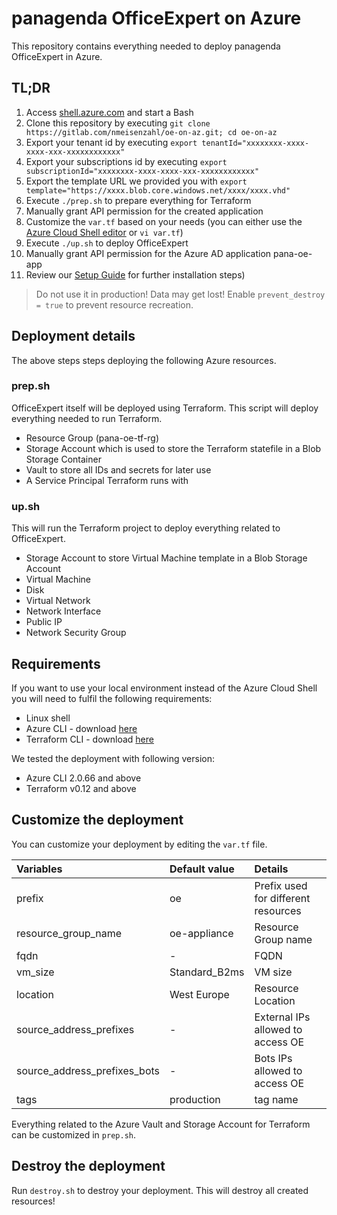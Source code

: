 # panagenda OfficeExpert on Azure

This repository contains everything needed to deploy panagenda OfficeExpert in Azure.

## TL;DR

1. Access [shell.azure.com](https://shell.azure.com/) and start a Bash
2. Clone this repository by executing `git clone https://gitlab.com/nmeisenzahl/oe-on-az.git; cd oe-on-az`
3. Export your tenant id by executing `export tenantId="xxxxxxxx-xxxx-xxxx-xxx-xxxxxxxxxxxx"`
4. Export your subscriptions id by executing `export subscriptionId="xxxxxxxx-xxxx-xxxx-xxx-xxxxxxxxxxxx"`
5. Export the template URL we provided you with `export template="https://xxxx.blob.core.windows.net/xxxx/xxxx.vhd"`
6. Execute `./prep.sh` to prepare everything for Terraform
7. Manually grant API permission for the created application
8. Customize the `var.tf` based on your needs (you can either use the [Azure Cloud Shell editor](https://docs.microsoft.com/en-us/azure/cloud-shell/using-cloud-shell-editor) or `vi var.tf`)
9. Execute `./up.sh` to deploy OfficeExpert
11. Manually grant API permission for the Azure AD application pana-oe-app
12. Review our [Setup Guide](https://img.panagenda.com/download/OfficeExpert/OfficeExpert_SetupGuide_EN.pdf) for further installation steps)

> Do not use it in production! Data may get lost! Enable `prevent_destroy = true` to prevent resource recreation.

## Deployment details

The above steps steps deploying the following Azure resources.

### prep.sh

OfficeExpert itself will be deployed using Terraform. This script will deploy everything needed to run Terraform.

- Resource Group (pana-oe-tf-rg)
- Storage Account which is used to store the Terraform statefile in a Blob Storage Container
- Vault to store all IDs and secrets for later use
- A Service Principal Terraform runs with

### up.sh

This will run the Terraform project to deploy everything related to OfficeExpert.

- Storage Account to store Virtual Machine template in a Blob Storage Account
- Virtual Machine
- Disk
- Virtual Network
- Network Interface
- Public IP
- Network Security Group

## Requirements

If you want to use your local environment instead of the Azure Cloud Shell you will need to fulfil the following requirements:
- Linux shell
- Azure CLI - download [here](https://docs.microsoft.com/en-us/cli/azure/install-azure-cli?view=azure-cli-latest)
- Terraform CLI - download [here](https://www.terraform.io/downloads.html)

We tested the deployment with following version:
- Azure CLI 2.0.66 and above
- Terraform  v0.12 and above

## Customize the deployment

You can customize your deployment by editing the `var.tf` file. 

| Variables                    | Default value   | Details                             |
| :--------------------------- | :-------------- | :---------------------------------- | 
| prefix                       | oe              | Prefix used for different resources |
| resource_group_name          | oe-appliance    | Resource Group name                 |
| fqdn                         | -               | FQDN                                |
| vm_size                      | Standard_B2ms   | VM size                             |
| location                     | West Europe     | Resource Location                   |
| source_address_prefixes      | -               | External IPs allowed to access OE   |
| source_address_prefixes_bots | -               | Bots IPs allowed to access OE       |
| tags                         | production      | tag name                            |

Everything related to the Azure Vault and Storage Account for Terraform can be customized in `prep.sh`.

## Destroy the deployment

Run `destroy.sh` to destroy your deployment. This will destroy all created resources!
